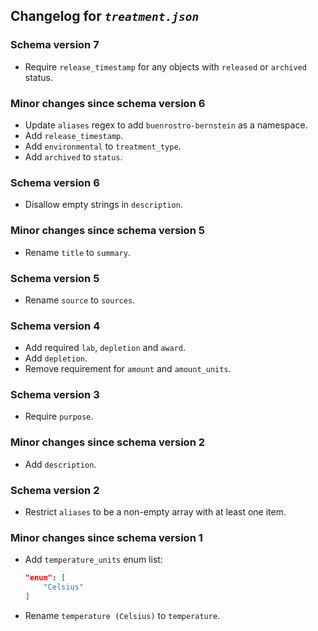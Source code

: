 ## Changelog for *`treatment.json`*

### Schema version 7

* Require `release_timestamp` for any objects with `released` or `archived` status.

### Minor changes since schema version 6

* Update `aliases` regex to add `buenrostro-bernstein` as a namespace.
* Add `release_timestamp`.
* Add `environmental` to `treatment_type`.
* Add `archived` to `status`.

### Schema version 6

* Disallow empty strings in `description`.

### Minor changes since schema version 5

* Rename `title` to `summary`.

### Schema version 5

* Rename `source` to `sources`.

### Schema version 4

* Add required `lab`, `depletion` and `award`.
* Add `depletion`.
* Remove requirement for `amount` and `amount_units`.

### Schema version 3

* Require `purpose`.

### Minor changes since schema version 2

* Add `description`.

### Schema version 2

* Restrict `aliases` to be a non-empty array with at least one item.

### Minor changes since schema version 1

* Add `temperature_units` enum list:
    ```json
    "enum": [
        "Celsius"
    ]
    ```
* Rename `temperature (Celsius)` to `temperature`.
